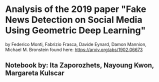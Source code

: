 # Analysis of the 2019 paper "Fake News Detection on Social Media Using Geometric Deep Learning"
by Federico Monti, Fabrizio Frasca, Davide Eynard, Damon Mannion, Michael M. Bronstein found here: https://arxiv.org/abs/1902.06673

## Notebook by: Ita Zaporozhets, Nayoung Kwon, Margareta Kulscar 
